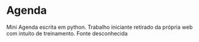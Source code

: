 # Agenda
 Mini Agenda escrita em python.
 Trabalho iniciante retirado da própria web com intuito de treinamento.
 Fonte desconhecida
